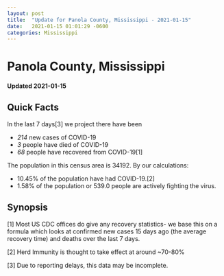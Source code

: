 ```yaml
---
layout: post
title:  "Update for Panola County, Mississippi - 2021-01-15"
date:   2021-01-15 01:01:29 -0600
categories: Mississippi
---
```


# Panola County, Mississippi
#### Updated 2021-01-15

## Quick Facts

In the last 7 days[3] we project there have been
- *214* new cases of COVID-19
- *3* people have died of COVID-19
- *68* people have recovered from COVID-19[1]

The population in this census area is 34192. By our calculations:
- 10.45% of the population have had COVID-19.[2]
- 1.58% of the population or 539.0 people are actively fighting the virus.

## Synopsis




[1] Most US CDC offices do give any recovery statistics- we base this on a formula which looks at confirmed new cases
15 days ago (the average recovery time) and deaths over the last 7 days.

[2] Herd Immunity is thought to take effect at around ~70-80%

[3] Due to reporting delays, this data may be incomplete.
 
    